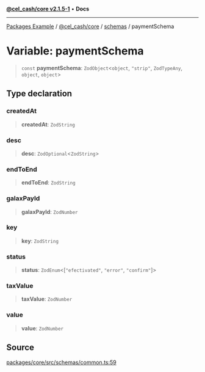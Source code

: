 [**@cel_cash/core v2.1.5-1**](../../README.md) • **Docs**

***

[Packages Example](../../../../README.md) / [@cel\_cash/core](../../README.md) / [schemas](../README.md) / paymentSchema

# Variable: paymentSchema

> `const` **paymentSchema**: `ZodObject`\<`object`, `"strip"`, `ZodTypeAny`, `object`, `object`\>

## Type declaration

### createdAt

> **createdAt**: `ZodString`

### desc

> **desc**: `ZodOptional`\<`ZodString`\>

### endToEnd

> **endToEnd**: `ZodString`

### galaxPayId

> **galaxPayId**: `ZodNumber`

### key

> **key**: `ZodString`

### status

> **status**: `ZodEnum`\<[`"efectivated"`, `"error"`, `"confirm"`]\>

### taxValue

> **taxValue**: `ZodNumber`

### value

> **value**: `ZodNumber`

## Source

[packages/core/src/schemas/common.ts:59](https://github.com/Pyxlab/celcash/blob/a34e89ae69c9dcb41ba66226cb05c8c8b83b7cf4/packages/core/src/schemas/common.ts#L59)
